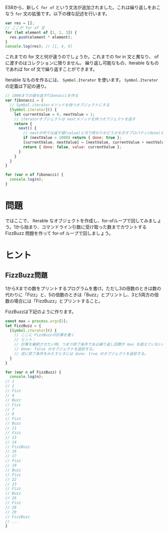 ES6から、新しく `for of` という文法が追加されました。これは繰り返しをおこなう `for` 文の拡張です。以下の様な記述を行います。

```javascript
var res = [];
// ここが for of 文
for (let element of [1, 2, 3]) {
  res.push(element * element);
}
console.log(res); // [1, 4, 9]
```

これまでの for 文と何が違うのでしょうか。これまでの for in 文と異なり、 of に渡すのはコレクションに限りません。
繰り返し可能なもの、Iterable なものであれば for of 文で繰り返すことができます。

Iterable なものを作るには、 `Symbol.Iterator` を使います。 `Symbol.Iterator` の定義は下記の通り。

```javascript
// 1000までの値を返すfibonacciを作る
var fibonacci = {
  // Symbol.iteratorメソッドを持つオブジェクトにする
  [Symbol.iterator]() {
    let currentValue = 0, nextValue = 1;
    // iteratorオブジェクトは nextメソッドを持つオブジェクトを返す
    return {
      next() {
        // nextの中では返す値(value)と次で終わりかどうかを示すプロパティ(done)を返す
        if (nextValue > 1000) return { done: true };
        [currentValue, nextValue] = [nextValue, currentValue + nextValue];
        return { done: false, value: currentValue };
      }
    }
  }
}

for (var n of fibonacci) {
  console.log(n);
}
```

# 問題

ではここで、 Iterable なオブジェクトを作成し、for-ofループで回してみましょう。1から始まり、コマンドライン引数に受け取った数までカウントするFizzBuzz 問題を作って for-of ループで回しましょう。

# ヒント

## FizzBuzz問題

1からXまでの数をプリントするプログラムを書け。ただし3の倍数のときは数の代わりに「Fizz」と、5の倍数のときは「Buzz」とプリントし、3と5両方の倍数の場合には「FizzBuzz」とプリントすること。

FizzBuzzは下記のように作ります。

```javascript
const max = process.argv[2];
let FizzBuzz = {
  [Symbol.iterator]() {
    // ここに FizzBuzzの計算を書く
    // ヒント：
    // 計算を継続させたい時、つまり終了条件である繰り返し回数が max を超えていない時は
    // done: false のオブジェクトを返却する。
    // 逆に終了条件をみたすときには done: true のオブジェクトを返却する。
  }
}

for (var n of FizzBuzz) {
  console.log(n);
// 1
// 2
// Fizz
// 4
// Buzz
// Fizz
// 7
// 8
// Fizz
// Buzz
// 11
// Fizz
// 13
// 14
// FizzBuzz
// 16
// 17
// Fizz
// 19
// Buzz
// Fizz
// 22
// 23
// Fizz
// Buzz
// 26
// Fizz
// 28
// 29
// FizzBuzz
// ...
}

```
